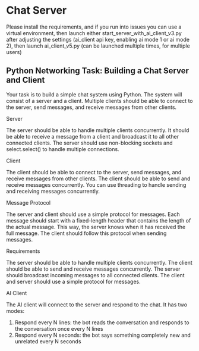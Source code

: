 # Chat Server

Please install the requirements, and if you run into issues you can use a virtual environment, then launch either start_server_with_ai_client_v3.py after adjusting the settings (ai_client api key, enabling ai mode 1 or ai mode 2), then launch ai_client_v5.py (can be launched multiple times, for multiple users)

## Python Networking Task: Building a Chat Server and Client

Your task is to build a simple chat system using Python. The system will consist of a server and a client. Multiple clients should be able to connect to the server, send messages, and receive messages from other clients.

Server

The server should be able to handle multiple clients concurrently. It should be able to receive a message from a client and broadcast it to all other connected clients. The server should use non-blocking sockets and select.select() to handle multiple connections.

Client

The client should be able to connect to the server, send messages, and receive messages from other clients. The client should be able to send and receive messages concurrently. You can use threading to handle sending and receiving messages concurrently.

Message Protocol

The server and client should use a simple protocol for messages. Each message should start with a fixed-length header that contains the length of the actual message. This way, the server knows when it has received the full message. The client should follow this protocol when sending messages.

Requirements

The server should be able to handle multiple clients concurrently.
The client should be able to send and receive messages concurrently.
The server should broadcast incoming messages to all connected clients.
The client and server should use a simple protocol for messages.

AI Client

The AI client will connect to the server and respond to the chat. It has two modes:
1. Respond every N lines: the bot reads the conversation and responds to the conversation once every N lines
2. ⁠Respond every N seconds: the bot says something completely new and unrelated every N seconds



